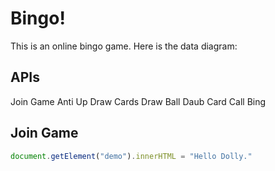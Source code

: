 # Bingo!
This is an online bingo game. Here is the data diagram:

## APIs
Join Game
Anti Up
Draw Cards
Draw Ball
Daub Card
Call Bing

## Join Game
``` javascript
document.getElement("demo").innerHTML = "Hello Dolly."

```
